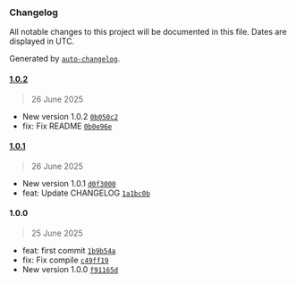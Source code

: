 ### Changelog

All notable changes to this project will be documented in this file. Dates are displayed in UTC.

Generated by [`auto-changelog`](https://github.com/CookPete/auto-changelog).

#### [1.0.2](https://github.com/Til0r/system-versions/compare/1.0.1...1.0.2)

> 26 June 2025

- New version 1.0.2 [`0b050c2`](https://github.com/Til0r/system-versions/commit/0b050c246170748b4e2745af5ebe06285c1fd8e4)
- fix: Fix README [`0b0e96e`](https://github.com/Til0r/system-versions/commit/0b0e96e7ebf29d01b74a117da2fa139db1084aa2)

#### [1.0.1](https://github.com/Til0r/system-versions/compare/1.0.0...1.0.1)

> 26 June 2025

- New version 1.0.1 [`d0f3000`](https://github.com/Til0r/system-versions/commit/d0f3000d3588c8127ef1a8f39f77bba718e03e52)
- feat: Update CHANGELOG [`1a1bc0b`](https://github.com/Til0r/system-versions/commit/1a1bc0b9287a79a99b8bcc97dab32a0859896c93)

#### 1.0.0

> 25 June 2025

- feat: first commit [`1b9b54a`](https://github.com/Til0r/system-versions/commit/1b9b54afde86e555e26cf451706eef54f0ea434b)
- fix: Fix compile [`c49ff19`](https://github.com/Til0r/system-versions/commit/c49ff19e7fc911f9744195d6ae34108cd7e26ba7)
- New version 1.0.0 [`f91165d`](https://github.com/Til0r/system-versions/commit/f91165d0e0e5be98231b0b5f3fb8db0e51c62343)
